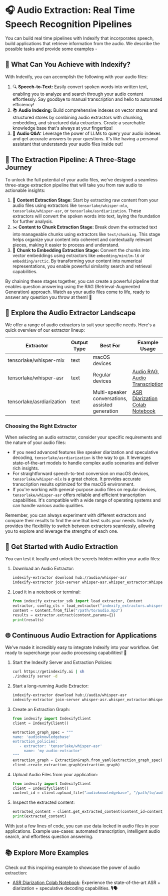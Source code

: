 # 🎧 Audio Extraction: Real Time Speech Recognition Pipelines 

You can build real time pipelines with Indexify that incorporates speech, build applications that retrieve information from the audio. We describe the possible tasks and provide some examples -

## 🌟 What Can You Achieve with Indexify?

With Indexify, you can accomplish the following with your audio files:

1. 🔍 **Speech-to-Text:** Easily convert spoken words into written text, enabling you to analyze and search through your audio content effortlessly. Say goodbye to manual transcription and hello to automated efficiency!
2. 📚 **Audio Indexing:** Build comprehensive indexes on vector stores and structured stores by combining audio extractors with chunking, embedding, and structured data extractors. Create a searchable knowledge base that's always at your fingertips!
3. 🤖 **Audio Q&A:** Leverage the power of LLMs to query your audio indexes and get accurate answers to your questions. It's like having a personal assistant that understands your audio files inside out!

## 🔧 The Extraction Pipeline: A Three-Stage Journey

To unlock the full potential of your audio files, we've designed a seamless three-stage extraction pipeline that will take you from raw audio to actionable insights:

1. 🎤 **Content Extraction Stage:** Start by extracting raw content from your audio files using extractors like `tensorlake/whisper-mlx`, `tensorlake/whisper-asr`, or `tensorlake/asrdiarization`. These extractors will convert the spoken words into text, laying the foundation for further analysis.
2. ✂️ **Content to Chunk Extraction Stage:** Break down the extracted text into manageable chunks using extractors like `text/chunking`. This stage helps organize your content into coherent and contextually relevant pieces, making it easier to process and understand.
3. 🧠 **Chunk to Embedding Extraction Stage:** Convert the chunks into vector embeddings using extractors like `embedding/minilm-l6` or `embedding/arctic`. By transforming your content into numerical representations, you enable powerful similarity search and retrieval capabilities.

By chaining these stages together, you can create a powerful pipeline that enables question answering using the RAG (Retrieval-Augmented Generation) approach. Watch as your audio files come to life, ready to answer any question you throw at them! 🚀

## 🌈 Explore the Audio Extractor Landscape

We offer a range of audio extractors to suit your specific needs. Here's a quick overview of our extractor lineup:

| Extractor                | Output Type | Best For                                                                             | Example Usage                                                                                                                                  |
|--------------------------|-------------|--------------------------------------------------------------------------------------|------------------------------------------------------------------------------------------------------------------------------------------------|
| tensorlake/whisper-mlx   | text        | macOS devices                                                                        |   |
| tensorlake/whisper-asr   | text        | Regular devices                                                                      | [Audio RAG](../examples/audio_rag.ipynb), [Audio Transcription](../examples/audio_transcription.ipynb)                                                            |
| tensorlake/asrdiarization | text        | Multi-speaker conversations, assisted generation            | [ASR Diarization Colab Notebook](https://colab.research.google.com/drive/1aW6DdAkxTQWZcCe1fS0QCVZ6GeQFji2S?usp=sharing)                       |

### Choosing the Right Extractor

When selecting an audio extractor, consider your specific requirements and the nature of your audio files:

- If you need advanced features like speaker diarization and speculative decoding, `tensorlake/asrdiarization` is the way to go. It leverages state-of-the-art models to handle complex audio scenarios and deliver rich insights.
- For straightforward speech-to-text conversion on macOS devices, `tensorlake/whisper-mlx` is a great choice. It provides accurate transcription results optimized for the macOS environment.
- If you're working with general-purpose audio files on regular devices, `tensorlake/whisper-asr` offers reliable and efficient transcription capabilities. It's compatible with a wide range of operating systems and can handle various audio qualities.

Remember, you can always experiment with different extractors and compare their results to find the one that best suits your needs. Indexify provides the flexibility to switch between extractors seamlessly, allowing you to explore and leverage the strengths of each one.

## 🚀 Get Started with Audio Extraction

You can test it locally and unlock the secrets hidden within your audio files:

1. Download an Audio Extractor:
   ```bash
   indexify-extractor download hub://audio/whisper-asr
   indexify-extractor join-server whisper-asr.whisper_extractor:WhisperExtractor
   ```

2. Load it in a notebook or terminal:
   ```python
   from indexify_extractor_sdk import load_extractor, Content
   extractor, config_cls = load_extractor("indexify_extractors.whisper-asr.whisper_extractor:WhisperExtractor")
   content = Content.from_file("/path/to/audio.mp3")
   results = extractor.extract(content,params={})
   print(results)
   ```

## 🌐 Continuous Audio Extraction for Applications

We've made it incredibly easy to integrate Indexify into your workflow. Get ready to supercharge your audio processing capabilities! 🔋

1. Start the Indexify Server and Extraction Policies:
   ```bash
   curl https://getindexify.ai | sh
   ./indexify server -d
   ```

2. Start a long-running Audio Extractor:
   ```bash
   indexify-extractor download hub://audio/whisper-asr
   indexify-extractor join-server whisper-asr.whisper_extractor:WhisperExtractor
   ```

3. Create an Extraction Graph:
   ```python
   from indexify import IndexifyClient
   client = IndexifyClient()

   extraction_graph_spec = """
   name: 'audioknowledgebase'
   extraction_policies:
      - extractor: 'tensorlake/whisper-asr'
        name: 'my-audio-extractor'
   """
   extraction_graph = ExtractionGraph.from_yaml(extraction_graph_spec)
   client.create_extraction_graph(extraction_graph)
   ```

4. Upload Audio Files from your application:
   ```python
   from indexify import IndexifyClient  
   client = IndexifyClient()
   content_id = client.upload_file("audioknowledgebase", "/path/to/audio.mp3")
   ```

5. Inspect the extracted content:
   ```python
   extracted_content = client.get_extracted_content(content_id=content_id)
   print(extracted_content)  
   ```

With just a few lines of code, you can use data locked in audio files in your applications. Example use-cases: automated transcription, intelligent audio search, and effortless question answering.

## 📚 Explore More Examples

Check out this inspiring example to showcase the power of audio extraction:

- [ASR Diarization Colab Notebook](https://colab.research.google.com/drive/1aW6DdAkxTQWZcCe1fS0QCVZ6GeQFji2S?usp=sharing): Experience the state-of-the-art ASR + diarization + speculative decoding capabilities. 🎙️🗣️
